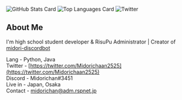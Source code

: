![GitHub Stats Card](https://github-readme-stats.vercel.app/api?username=midorichaan&show_icons=true&count_private=true)
![Top Languages Card](https://github-readme-stats.vercel.app/api/top-langs/?username=midorichaan)
![Twitter](https://twitter.com/Midorichaan2525)

## About Me
I'm high school student developer & RisuPu Administrator | Creator of [midori-discordbot](https://discord.com/oauth2/authorize?client_id=689857955075457079&scope=bot)  
  
Lang    - Python, Java  
Twitter - [https://twitter.com/Midorichaan2525](https://twitter.com/Midorichaan2525)  
Discord - Midorichan#3451  
Live in - Japan, Osaka  
Contact - [midorichan@adm.rspnet.jp](mailto:midorichan@adm.rspnet.jp)
